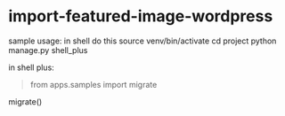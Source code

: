 # import-featured-image-wordpress

sample usage: in shell do this
source venv/bin/activate
cd project
python manage.py shell_plus

in shell plus:
> from apps.samples import migrate

 migrate()
